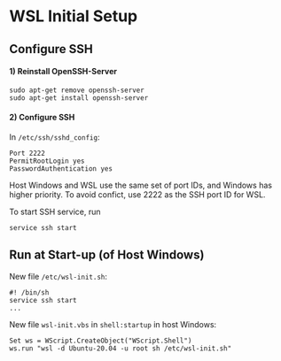 # WSL Initial Setup

## Configure SSH

#### 1) Reinstall OpenSSH-Server

```
sudo apt-get remove openssh-server
sudo apt-get install openssh-server
```

#### 2) Configure SSH

In `/etc/ssh/sshd_config`:

```
Port 2222
PermitRootLogin yes
PasswordAuthentication yes
```

Host Windows and WSL use the same set of port IDs, and Windows has higher priority. To avoid confict, use 2222 as the SSH port ID for WSL.

To start SSH service, run

```
service ssh start
```

## Run at Start-up (of Host Windows)

New file `/etc/wsl-init.sh`:

```
#! /bin/sh
service ssh start
...
```

New file `wsl-init.vbs` in `shell:startup` in host Windows:

```
Set ws = WScript.CreateObject("WScript.Shell")
ws.run "wsl -d Ubuntu-20.04 -u root sh /etc/wsl-init.sh"
```
